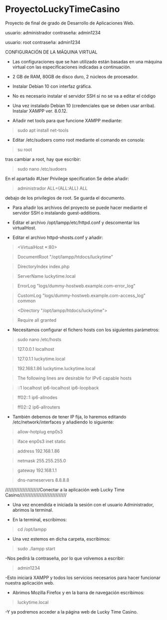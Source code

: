# ProyectoLuckyTimeCasino
Proyecto de final de grado de Desarrollo de Aplicaciones Web.

usuario: administrador
contraseña: admin1234

usuario: root
contraseña: admin1234

CONFIGURACIÓN DE LA MÁQUINA VIRTUAL

- Las configuraciones que se han utilizado están basadas en una máquina virtual con las especificaciones indicadas a continuación.

- 2 GB de RAM, 80GB de disco duro, 2 núcleos de procesador.

- Instalar Debian 10 con interfaz gráfica.

- No es necesario instalar el servidor SSH si no se va a editar el código

- Una vez instalado Debian 10 (credenciales que se deben usar arriba). Instalar XAMPP ver. 8.0.12.

- Añadir net tools para que funcione XAMPP mediante:
>  sudo apt install net-tools

- Editar /etc/sudoers como root mediante el comando en consola:
>  su root

tras cambiar a root, hay que escribir:
> sudo nano /etc/sudoers

En el apartado #User Privilege specification
Se debe añadir: 
> administrador ALL=(ALL:ALL) ALL

debajo de los privilegios de root. Se guarda el documento.

- Para añadir los archivos del proyecto se puede hacer mediante el servidor SSH o instalando guest-additions.

- Editar el archivo /opt/lampp/etc/httpd.conf y descomentar los virtualHost.

- Editar el archivo httpd-vhosts.conf y añadir: 

> <VirtualHost *:80>

   > DocumentRoot "/opt/lampp/htdocs/luckytime"
    
   > DirectoryIndex index.php
    
   > ServerName luckytime.local
    
   > ErrorLog "logs/dummy-hostweb.example.com-error_log"
    
   > CustomLog "logs/dummy-hostweb.example.com-access_log" common
    
> <Directory "/opt/lampp/htdocs/luckytime">

   > Require all granted
        
> </Directory>

> </VirtualHost>

- Necesitamos configurar el fichero hosts con los siguientes parámetros:
> sudo nano /etc/hosts

> 127.0.0.1	localhost

> 127.0.1.1	luckytime.local

> 192.168.1.86	luckytime.luckytime.local

> The following lines are desirable for IPv6 capable hosts

> ::1     localhost ip6-localhost ip6-loopback

> ff02::1 ip6-allnodes

> ff02::2 ip6-allrouters

- También debemos de tener IP fija, lo haremos editando /etc/network/interfaces y añadiendo lo siguiente:
> allow-hotplug enp0s3

> iface enp0s3 inet static

   > address 192.168.1.86
   
   > netmask 255.255.255.0
   
   > gateway 192.168.1.1
   
   > dns-nameservers 8.8.8.8



//////////////////////Conectar a la aplicación web Lucky Time Casino//////////////////////////////


- Una vez encendida e iniciada la sesión con el usuario Administrador, abrimos la terminal.

- En la terminal, escribimos: 
> cd /opt/lampp

- Una vez estemos en dicha carpeta, escribimos: 
> sudo ./lampp start

-Nos pedirá la contraseña, por lo que volvemos a escribir: 
> admin1234

-Esto iniciará XAMPP y todos los servicios necesarios para hacer funcionar nuestra aplicación web. 

- Abrimos Mozilla Firefox y en la barra de navegación escribimos: 
> luckytime.local

-Y ya podremos acceder a la página web de Lucky Time Casino.
